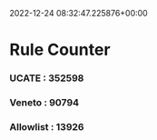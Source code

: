 2022-12-24 08:32:47.225876+00:00
# Rule Counter 
 ### UCATE : 352598

 ### Veneto : 90794

 ### Allowlist : 13926